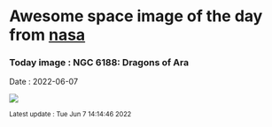 
# Awesome space image of the day from [nasa](https://api.nasa.gov/)

### Today image : NGC 6188: Dragons of Ara

Date : 2022-06-07


![](https://apod.nasa.gov/apod/image/2206/Ngc6188_Robertson_960.jpg)

<small>Latest update : Tue Jun  7 14:14:46 2022</small>


